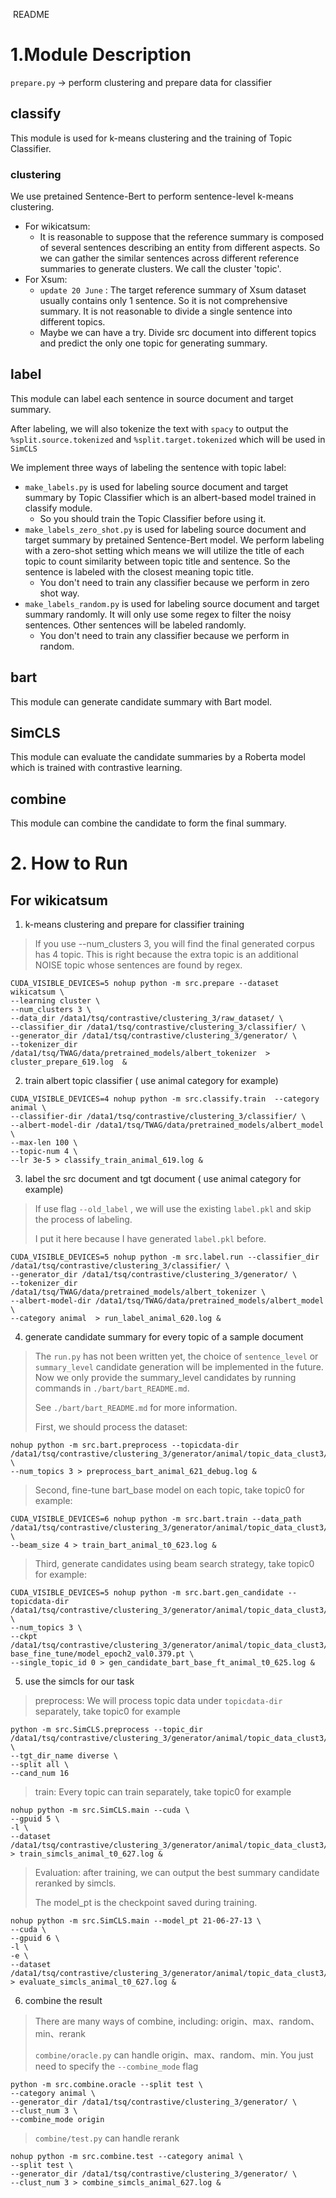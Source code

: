 ​	README



# 1.Module Description 

`prepare.py` -> perform clustering and prepare data for classifier



## classify

This module is used for k-means clustering and the training of Topic Classifier.

### clustering

We use pretained Sentence-Bert to perform sentence-level k-means clustering.

- For wikicatsum:
  - It is reasonable to suppose that the reference summary is composed of several sentences describing an entity from different aspects. So we can gather the similar sentences across different reference summaries to generate clusters. We call the cluster 'topic'.  
- For Xsum:
  - `update 20 June` : The target reference summary of Xsum dataset usually contains only 1 sentence. So it is not comprehensive summary. It is not reasonable to divide a single sentence into different topics.
  - Maybe we can have a try. Divide src document into different topics and predict the only one topic for generating summary.

## label

This module can label each sentence in source document and target summary.

After labeling, we will also tokenize the text with `spacy` to output the `%split.source.tokenized` and `%split.target.tokenized` which will be used in `SimCLS`

We implement three ways of labeling the sentence with topic label:

- `make_labels.py` is used for labeling source document and target summary by Topic Classifier which is an albert-based model trained in classify module.
  - So you should train the Topic Classifier before using it.
- `make_labels_zero_shot.py` is used for labeling source document and target summary by pretained Sentence-Bert model. We perform labeling with a zero-shot setting which means we will utilize the title of each topic to count similarity between topic title and sentence. So the sentence is labeled with the closest meaning topic title.
  - You don't need to train any classifier because we perform in zero shot way.
- `make_labels_random.py` is used for labeling source document and target summary randomly. It will only use some regex to filter the noisy sentences. Other sentences will be labeled randomly.
  - You don't need to train any classifier because we perform in random.



## bart

This module can generate candidate summary with Bart model.



## SimCLS

This module can evaluate the candidate summaries by a Roberta model which is trained with contrastive learning.



## combine

This module can combine the candidate to form the final summary.





# 2. How to Run



## For wikicatsum

1. k-means  clustering and prepare for classifier training

>  If you use --num_clusters 3, you will find the final generated corpus has 4 topic. This is right because the extra topic is an additional NOISE topic whose sentences are found by regex.

```
CUDA_VISIBLE_DEVICES=5 nohup python -m src.prepare --dataset wikicatsum \
--learning cluster \
--num_clusters 3 \
--data_dir /data1/tsq/contrastive/clustering_3/raw_dataset/ \
--classifier_dir /data1/tsq/contrastive/clustering_3/classifier/ \
--generator_dir /data1/tsq/contrastive/clustering_3/generator/ \
--tokenizer_dir /data1/tsq/TWAG/data/pretrained_models/albert_tokenizer  > cluster_prepare_619.log  &
```

2. train albert topic classifier ( use animal category for example)

```
CUDA_VISIBLE_DEVICES=4 nohup python -m src.classify.train  --category animal \
--classifier-dir /data1/tsq/contrastive/clustering_3/classifier/ \
--albert-model-dir /data1/tsq/TWAG/data/pretrained_models/albert_model \
--max-len 100 \
--topic-num 4 \
--lr 3e-5 > classify_train_animal_619.log &
```

3. label the src document and tgt document ( use animal category for example)

> If use flag `--old_label` , we will use the existing `label.pkl`  and skip the process of labeling.
>
> I put it here because I have generated  `label.pkl`   before.

```
CUDA_VISIBLE_DEVICES=5 nohup python -m src.label.run --classifier_dir /data1/tsq/contrastive/clustering_3/classifier/ \
--generator_dir /data1/tsq/contrastive/clustering_3/generator/ \
--tokenizer_dir /data1/tsq/TWAG/data/pretrained_models/albert_tokenizer \
--albert-model-dir /data1/tsq/TWAG/data/pretrained_models/albert_model \
--category animal  > run_label_animal_620.log &
```

4. generate candidate summary for every topic of a sample document

> The `run.py` has not been written yet, the choice of `sentence_level` or `summary_level` candidate generation will be implemented in the future. Now we only provide the summary_level candidates by running commands in `./bart/bart_README.md`.
>
> See `./bart/bart_README.md` for more information.
>
> First, we should process the dataset:

```
nohup python -m src.bart.preprocess --topicdata-dir /data1/tsq/contrastive/clustering_3/generator/animal/topic_data_clust3/ \
--num_topics 3 > preprocess_bart_animal_621_debug.log &
```

> Second, fine-tune bart_base model on each topic, take topic0 for example:

```
CUDA_VISIBLE_DEVICES=6 nohup python -m src.bart.train --data_path /data1/tsq/contrastive/clustering_3/generator/animal/topic_data_clust3/topic0/ \
--beam_size 4 > train_bart_animal_t0_623.log &
```

> Third, generate candidates using beam search strategy, take topic0 for example:

```
CUDA_VISIBLE_DEVICES=5 nohup python -m src.bart.gen_candidate --topicdata-dir /data1/tsq/contrastive/clustering_3/generator/animal/topic_data_clust3/ \
--num_topics 3 \
--ckpt /data1/tsq/contrastive/clustering_3/generator/animal/topic_data_clust3/topic0/bart-base_fine_tune/model_epoch2_val0.379.pt \
--single_topic_id 0 > gen_candidate_bart_base_ft_animal_t0_625.log &
```





5. use the simcls for our task

>  preprocess:  We will process topic data under `topicdata-dir`  separately, take topic0 for example

```
python -m src.SimCLS.preprocess --topic_dir /data1/tsq/contrastive/clustering_3/generator/animal/topic_data_clust3/topic0/ \
--tgt_dir_name diverse \
--split all \
--cand_num 16
```

>  train: Every topic can train separately, take topic0 for example

```
nohup python -m src.SimCLS.main --cuda \
--gpuid 5 \
-l \
--dataset /data1/tsq/contrastive/clustering_3/generator/animal/topic_data_clust3/topic0 > train_simcls_animal_t0_627.log &
```

> Evaluation: after training, we can output the best summary candidate reranked by simcls.
>
> The model_pt is the checkpoint saved during training. 

```
nohup python -m src.SimCLS.main --model_pt 21-06-27-13 \
--cuda \
--gpuid 6 \
-l \
-e \
--dataset /data1/tsq/contrastive/clustering_3/generator/animal/topic_data_clust3/topic0 > evaluate_simcls_animal_t0_627.log &
```

6. combine the result

> There are many ways of combine, including:  origin、max、random、min、rerank
>
> `combine/oracle.py` can handle origin、max、random、min. You just need to specify the `--combine_mode`  flag

```
python -m src.combine.oracle --split test \
--category animal \
--generator_dir /data1/tsq/contrastive/clustering_3/generator/ \
--clust_num 3 \
--combine_mode origin
```

> `combine/test.py` can handle rerank

```
nohup python -m src.combine.test --category animal \
--split test \
--generator_dir /data1/tsq/contrastive/clustering_3/generator/ \
--clust_num 3 > combine_simcls_animal_627.log &
```

